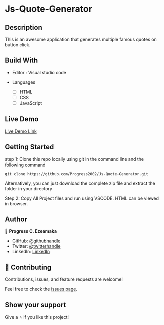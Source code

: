 # Js-Quote-Generator

## Description

This is an awesome  application that generates multiple famous quotes on button click.


## Build With

- Editor : Visual studio code

- Languages

  - [ ] HTML
  - [ ] CSS
  - [ ] JavaScript

## Live Demo 

[Live Demo Link](https://progress2002.github.io/Js-Quote-Generator/)

## Getting Started

step 1:
Clone this repo locally using git in the command line and the following command

```
git clone https://github.com/Progress2002/Js-Quote-Generator.git
```

Alternatively, you can just download the complete zip file and extract the folder in your directory

Step 2:
Copy All Project files and run using VSCODE. HTML can be viewed in browser.



## Author

👤 **Progress C. Ezeamaka**

- GitHub: [@githubhandle](https://github.com/Progress2002)
- Twitter: [@twitterhandle](https://twitter.com/Progress_2002)
- LinkedIn: [LinkedIn](https://www.linkedin.com/in/progress-ezeamaka-27b114247)

## 🤝 Contributing

Contributions, issues, and feature requests are welcome!

Feel free to check the [issues page](https://github.com/Progress2002/global-streaming/issues).

## Show your support

Give a ⭐️ if you like this project!
